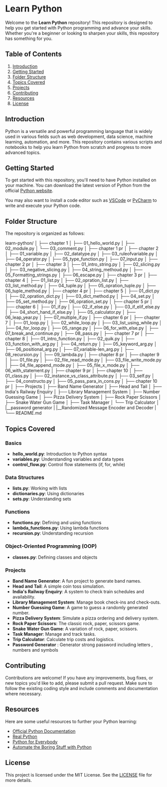 # Learn Python

Welcome to the **Learn Python** repository! This repository is designed to help you get started with Python programming and advance your skills. Whether you're a beginner or looking to sharpen your skills, this repository has something for you.

## Table of Contents

1. [Introduction](#introduction)
2. [Getting Started](#getting-started)
3. [Folder Structure](#folder-structure)
4. [Topics Covered](#topics-covered)
5. [Projects](#projects)
6. [Contributing](#contributing)
7. [Resources](#resources)
8. [License](#license)

## Introduction

Python is a versatile and powerful programming language that is widely used in various fields such as web development, data science, machine learning, automation, and more. This repository contains various scripts and notebooks to help you learn Python from scratch and progress to more advanced topics.

## Getting Started

To get started with this repository, you'll need to have Python installed on your machine. You can download the latest version of Python from the official [Python website](https://www.python.org/).

You may also want to install a code editor such as [VSCode](https://code.visualstudio.com/) or [PyCharm](https://www.jetbrains.com/pycharm/) to write and execute your Python code.

## Folder Structure

The repository is organized as follows:

learn-python/
│
├── chapter 1
│ ├── 01_hello_world.py
│ ├── 02_module.py
│ └── 03_comment.py
│
├── chapter 1 pr
│
├── chapter 2
│ ├── 01_variable.py
│ ├── 02_datatype.py
│ ├── 03_ruleofvariable.py
│ ├── 04_operator.py
│ ├── 05_type_function.py
│ ├── 07_input.py
│
├── chapter 2 pr
│
├── chapter 3
│ ├── 01_intro_string.py
│ ├── 02_slicing.py
│ ├── 03_negative_slicing.py
│ ├── 04_string_methoud.py
│ ├── 05_Formatting_strings.py
│ ├── 06_escape.py
│
├── chapter 3 pr
│
├── chapter 4
│ ├── 01_list.py
│ ├── 02_opration_list.py
│ ├── 03_list_method.py
│ ├── 04_tuple.py
│ ├── 05_opration_tuple.py
│ ├── 06_tuple_method.py
│
├── chapter 4 pr
│
├── chapter 5
│ ├── 01_dict.py
│ ├── 02_opration_dict.py
│ ├── 03_dict_method.py
│ ├── 04_set.py
│ ├── 05_set_method.py
│ ├── 06_opration_set.py
│
├── chapter 5 pr
│
├── chapter 6
│ ├── 01_if.py
│ ├── 02_if_else.py
│ ├── 03_if_elif_else.py
│ ├── 04_short_hand_if_else.py
│ ├── 05_calculator.py
│ ├── 06_leap_year.py
│ ├── 07_multiple_if.py
│
├── chapter 6 pr
│
├── chapter 7
│ ├── 01_loop.py
│ ├── 02_while_loop.py
│ ├── 03_list_using_while.py
│ ├── 04_for_loop.py
│ ├── 05_range.py
│ ├── 06_for_with_else.py
│ ├── 07_break_and_continue.py
│ ├── 08_pass.py
│
├── chapter 7 pr
│
├── chapter 8
│ ├── 01_intro_function.py
│ ├── 02_quik.py
│ ├── 03_function_with_arg.py
│ ├── 04_return.py
│ ├── 05_keyword_arg.py
│ ├── 06_positional_arg.py
│ ├── 07_variable-len_arg.py
│ ├── 08_recursion.py
│ ├── 09_lambda.py
│
├── chapter 8 pr
│
├── chapter 9
│ ├── 01_file.py
│ ├── 02_file_read_mode.py
│ ├── 03_file_write_mode.py
│ ├── 04_file_append_mode.py
│ ├── 05_file_x_mode.py
│ ├── 06_with_statement.py
│
├── chapter 9 pr
│
├── chapter 10
│ ├── 01_class.py
│ ├── 02_instance_vs_class_attribute.py
│ ├── 03_self.py
│ ├── 04_constructo.py
│ ├── 05_pass_para_in_cons.py
│
├── chapter 10 pr
│
├── Projects
│ ├── Band Name Generator
│ ├── Head and Tail
│ ├── India's Railway Enquiry
│ ├── Library Management System
│ ├── Number Guessing Game
│ ├── Pizza Delivery System
│ ├── Rock Paper Scissors
│ ├── Snake Water Gun Game
│ ├── Task Manager
│ └── Trip Calculator
│ |__password generator
| |__Randomized Message Encoder and Decoder
|
└── README.md


## Topics Covered

### Basics
- **hello_world.py**: Introduction to Python syntax
- **variables.py**: Understanding variables and data types
- **control_flow.py**: Control flow statements (if, for, while)

### Data Structures
- **lists.py**: Working with lists
- **dictionaries.py**: Using dictionaries
- **sets.py**: Understanding sets

### Functions
- **functions.py**: Defining and using functions
- **lambda_functions.py**: Using lambda functions
- **recursion.py**: Understanding recursion

### Object-Oriented Programming (OOP)
- **classes.py**: Defining classes and objects

### Projects
- **Band Name Generator**: A fun project to generate band names.
- **Head and Tail**: A simple coin toss simulation.
- **India's Railway Enquiry**: A system to check train schedules and availability.
- **Library Management System**: Manage book check-ins and check-outs.
- **Number Guessing Game**: A game to guess a randomly generated number.
- **Pizza Delivery System**: Simulate a pizza ordering and delivery system.
- **Rock Paper Scissors**: The classic rock, paper, scissors game.
- **Snake Water Gun Game**: A variation of rock, paper, scissors.
- **Task Manager**: Manage and track tasks.
- **Trip Calculator**: Calculate trip costs and logistics.
- **Password Generator** : Generator strong password including letters , numbers and symbols
## Contributing

Contributions are welcome! If you have any improvements, bug fixes, or new topics you'd like to add, please submit a pull request. Make sure to follow the existing coding style and include comments and documentation where necessary.

## Resources

Here are some useful resources to further your Python learning:

- [Official Python Documentation](https://docs.python.org/3/)
- [Real Python](https://realpython.com/)
- [Python for Everybody](https://www.py4e.com/)
- [Automate the Boring Stuff with Python](https://automatetheboringstuff.com/)

## License

This project is licensed under the MIT License. See the [LICENSE](LICENSE) file for more details.